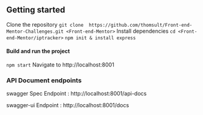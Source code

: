 ## Getting started
Clone the repository
`git clone  https://github.com/thomsult/Front-end-Mentor-Challenges.git <Front-end-Mentor>`
Install dependencies
`cd <Front-end-Mentor/iptracker>`
`npm init & install express`

#### Build and run the project
`npm start`
Navigate to http://localhost:8001

### API Document endpoints

swagger Spec Endpoint : http://localhost:8001/api-docs

swagger-ui Endpoint : http://localhost:8001/docs
